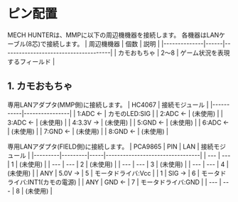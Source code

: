 # ピン配置
MECH HUNTERは、MMPに以下の周辺機機器を接続します。
各機器はLANケーブル(8芯)で接続します。
| 周辺機機器   | 個数 | 説明                                 |
|--------------|------|--------------------------------------|
| カモおもちゃ | 2～8 | ゲーム状況を表現するフィールド       |

## 1. カモおもちゃ
専用LANアダプタ(MMP側)に接続します。
| HC4067    | 接続モジュール |
|-----------|----------------|
| 1:ADC  ← | カモのLED:SIG  |
| 2:ADC  ← | (未使用)       |
| 3:ADC  ← | (未使用)       |
| 4:3.3V → | (未使用)       |
| 5:GND  ← | (未使用)       |
| 6:ADC  ← | (未使用)       |
| 7:GND  ← | (未使用)       |
| 8:GND  ← | (未使用)       |

専用LANアダプタ(FIELD側)に接続します。
| PCA9865 | PIN     | LAN | 接続モジュール                  |
|---------|---------|-----|---------------------------------|
| ---     | ---     |  1  | (未使用)                        |
| ---     | ---     |  2  | (未使用)                        |
| ---     | ---     |  3  | (未使用)                        |
| ---     | ---     |  4  | (未使用)                        |
| ANY     | 5.0V → |  5  | モータドライバ:Vcc              |
| 1       | SIG  → |  6  | モータドライバ:INT1(カモの電源) |
| ANY     | GND  ← |  7  | モータドライバ:GND              |
| ---     | ---     |  8  | (未使用)                        |